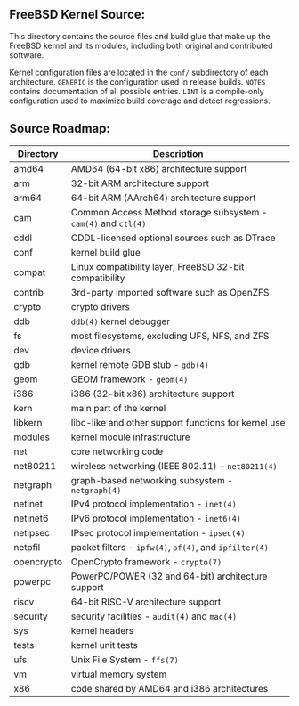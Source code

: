 FreeBSD Kernel Source:
----------------------

This directory contains the source files and build glue that make up the FreeBSD
kernel and its modules, including both original and contributed software.

Kernel configuration files are located in the `conf/` subdirectory of each
architecture. `GENERIC` is the configuration used in release builds. `NOTES`
contains documentation of all possible entries. `LINT` is a compile-only
configuration used to maximize build coverage and detect regressions.

Source Roadmap:
---------------
| Directory | Description |
| --------- | ----------- |
| amd64 | AMD64 (64-bit x86) architecture support |
| arm | 32-bit ARM architecture support |
| arm64 | 64-bit ARM (AArch64) architecture support |
| cam | Common Access Method storage subsystem - `cam(4)` and `ctl(4)` |
| cddl | CDDL-licensed optional sources such as DTrace |
| conf | kernel build glue |
| compat | Linux compatibility layer, FreeBSD 32-bit compatibility |
| contrib | 3rd-party imported software such as OpenZFS |
| crypto | crypto drivers |
| ddb | `ddb(4)` kernel debugger |
| fs | most filesystems, excluding UFS, NFS, and ZFS |
| dev | device drivers |
| gdb | kernel remote GDB stub - `gdb(4)` |
| geom | GEOM framework - `geom(4)` |
| i386 | i386 (32-bit x86) architecture support |
| kern | main part of the kernel |
| libkern | libc-like and other support functions for kernel use |
| modules | kernel module infrastructure |
| net | core networking code |
| net80211 | wireless networking (IEEE 802.11) - `net80211(4)` |
| netgraph | graph-based networking subsystem - `netgraph(4)` |
| netinet | IPv4 protocol implementation - `inet(4)` |
| netinet6 | IPv6 protocol implementation - `inet6(4)` |
| netipsec | IPsec protocol implementation - `ipsec(4)` |
| netpfil | packet filters - `ipfw(4)`, `pf(4)`, and `ipfilter(4)` |
| opencrypto | OpenCrypto framework - `crypto(7)` |
| powerpc | PowerPC/POWER (32 and 64-bit) architecture support |
| riscv | 64-bit RISC-V architecture support |
| security | security facilities - `audit(4)` and `mac(4)` |
| sys | kernel headers |
| tests | kernel unit tests |
| ufs | Unix File System - `ffs(7)` |
| vm | virtual memory system |
| x86 | code shared by AMD64 and i386 architectures |
